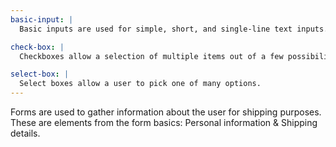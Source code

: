 ```yaml
---
basic-input: |
  Basic inputs are used for simple, short, and single-line text inputs.

check-box: |
  Checkboxes allow a selection of multiple items out of a few possibilities.

select-box: |
  Select boxes allow a user to pick one of many options.
---
```

Forms are used to gather information about the user for shipping purposes. These are elements from the form basics:
Personal information & Shipping details.
